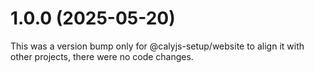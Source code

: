 # 1.0.0 (2025-05-20)

This was a version bump only for @calyjs-setup/website to align it with other projects, there were no code changes.